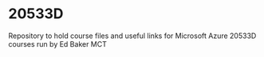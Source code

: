 # 20533D


Repository to hold course files and useful links for Microsoft Azure 20533D courses run by Ed Baker MCT
